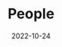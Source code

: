 ---
title: People
date: 2022-10-24

type: landing

sections:
  - block: markdown
    content: >

      <div style="display: flex; align-items: center; gap: 20px;">
        <img src="/Users/junchen.liu/Downloads/Homepage/assets/media/Sheng_Photo.jpg" alt="Dr. Yi Sheng" style="width:120px; border-radius: 50%;">
        <div>
          <a href="https://shengy10.github.io/" target="_blank"><strong>Dr. Yi Sheng</strong></a><br>
          Supervisor and Principal Investigator  
        </div>
      </div>

  - block: people
    content:
      title: Other Members
      # Choose which groups/teams of users to display.
      #   Edit `user_groups` in each user's profile to add them to one or more of these groups.
      user_groups:
          - Faculty
          - Ph.D. Student
          # - Grad Students
          # - Administration
          # - Visitors
          # - Alumni
      sort_by: Params.last_name
      sort_ascending: true
    design:
      show_interests: false
      show_role: true
      show_social: true
---